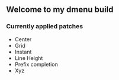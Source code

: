 ## Welcome to my dmenu build

### Currently applied patches

- Center
- Grid
- Instant
- Line Height
- Prefix completion
- Xyz
